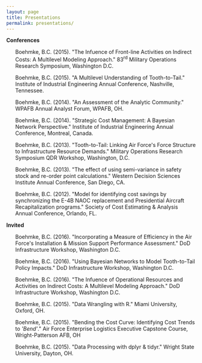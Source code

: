 ```yaml
---
layout: page
title: Presentations
permalink: presentations/
---
```


<strong>Conferences</strong>
<ul>
<p>
Boehmke, B.C. (2015). "The Infuence of Front-line Activities on Indirect Costs: A Multilevel Modeling Approach." 83<sup>rd</sup> Military Operations Research Symposium, Washington D.C. &nbsp; <a href="https://www.dropbox.com/s/mkz8yn3qlni12ht/MORS_Presentation.pdf?dl=0" style="color:#313131;"><i class="fa fa-external-link-square" aria-hidden="true" style="font-size:1em"></i></a>
</p>
<p>
Boehmke, B.C. (2015). "A Multilevel Understanding of Tooth-to-Tail." Institute of Industrial Engineering Annual Conference, Nashville, Tennessee. &nbsp; <a href="https://www.dropbox.com/s/l7h76n61cobudf0/Multilevel.pdf?dl=0" style="color:black;"><i class="fa fa-external-link-square" aria-hidden="true" style="font-size:1em"></i></a>
</p>
<p>
Boehmke, B.C. (2014). "An Assessment of the Analytic Community." WPAFB Annual Analyst Forum, WPAFB, OH.
</p>
<p>
Boehmke, B.C. (2014). "Strategic Cost Management: A Bayesian Network Perspective." Institute of Industrial Engineering Annual Conference, Montreal, Canada.
</p>
<p>
Boehmke, B.C. (2013). "Tooth-to-Tail: Linking Air Force's Force Structure to Infrastructure Resource Demands." Military Operations Research Symposium QDR Workshop, Washington, D.C.
</p>
<p>
Boehmke, B.C. (2013). "The effect of using semi-variance in safety stock and re-order point calculations." Western Decision Sciences Institute Annual Conference, San Diego, CA.
</p>
<p>
Boehmke, B.C. (2012). "Model for identifying cost savings by synchronizing the E-4B NAOC replacement and Presidential Aircraft Recapitalization programs." Society of Cost Estimating & Analysis Annual Conference, Orlando, FL.
</p>
</ul>

<strong>Invited</strong>
<ul>
<p>
Boehmke, B.C. (2016). "Incorporating a Measure of Efficiency in the Air Force's Installation & Mission Support Performance Assessment." DoD Infrastructure Workshop, Washington D.C. &nbsp; <a href="https://www.researchgate.net/publication/293683620_Effectiveness_vs_Efficiency_Measuring_US_Air_Force_Installation_Support_Activities_via_Data_Envelopment_Analysis" style="color:black;"><i class="fa fa-external-link-square" aria-hidden="true" style="font-size:1em"></i></a>
</p>
<p>
Boehmke, B.C. (2016). "Using Bayesian Networks to Model Tooth-to-Tail Policy Impacts." DoD Infrastructure Workshop, Washington D.C. &nbsp; <a href="https://www.researchgate.net/publication/301293479_Bayesian_network_Presentation" style="color:black;"><i class="fa fa-external-link-square" aria-hidden="true" style="font-size:1em"></i></a>
</p>
<p>
Boehmke, B.C. (2016). "The Infuence of Operational Resources and Activities on Indirect Costs: A Multilevel Modeling Approach." DoD Infrastructure Workshop, Washington D.C. &nbsp; <a href="https://www.researchgate.net/publication/295678024_The_influence_of_operational_resources_and_activities_on_indirect_personnel_costs_A_multilevel_modeling_approach#share" style="color:black;"><i class="fa fa-external-link-square" aria-hidden="true" style="font-size:1em"></i></a>
</p>
<p>
Boehmke, B.C. (2015). "Data Wrangling with R." Miami University, Oxford, OH. &nbsp; <a href="http://bradleyboehmke.github.io//2015/10/data-wrangling-presentation.html" style="color:black;"><i class="fa fa-external-link-square" aria-hidden="true" style="font-size:1em"></i></a>
</p>
<p>
Boehmke, B.C. (2015). "Bending the Cost Curve: Identifying Cost Trends to <em>'Bend'</em>." Air Force Enterprise Logistics Executive Capstone Course, Wright-Patterson AFB, OH &nbsp; <a href="https://www.dropbox.com/s/hy5pbwxoff4pyse/BTCC.pdf?dl=0" style="color:black;"><i class="fa fa-external-link-square" aria-hidden="true" style="font-size:1em"></i></a>
</p>
<p>
Boehmke, B.C. (2015). "Data Processing with dplyr & tidyr." Wright State University, Dayton, OH. &nbsp; <a href="http://bradleyboehmke.github.io//2015/09/data-processing-with-dplyr-tidyr.html" style="color:black;"><i class="fa fa-external-link-square" aria-hidden="true" style="font-size:1em"></i></a>
</p>
</ul>
